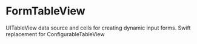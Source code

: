 # FormTableView
UITableView data source and cells for creating dynamic input forms. Swift replacement for ConfigurableTableView

